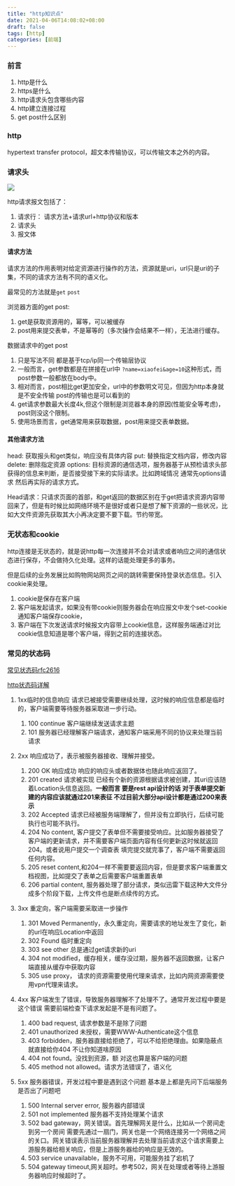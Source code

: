 ```yaml
---
title: "http知识点"
date: 2021-04-06T14:08:02+08:00
draft: false
tags: [http]
categories: [前端]
---
```


### 前言

1. http是什么
2. https是什么
3. http请求头包含哪些内容
4. http建立连接过程
5. get post什么区别

<!--more-->

### http

hypertext transfer protocol，超文本传输协议，可以传输文本之外的内容。

### 请求头

![](https://blog-img-1256179672.cos.ap-shanghai.myqcloud.com/img/eRpgdu.jpg)

http请求报文包括了：

1. 请求行： 请求方法+请求url+http协议和版本
2. 请求头
3. 报文体

#### 请求方法

请求方法的作用表明对给定资源进行操作的方法，资源就是uri，url只是uri的子集，不同的请求方法有不同的语义化。

最常见的方法就是`get` `post`

浏览器方面的get post:

1. get是获取资源用的，幂等，可以被缓存
2. post用来提交表单，不是幂等的（多次操作会结果不一样），无法进行缓存。

数据请求中的get post

1. 只是写法不同 都是基于tcp/ip同一个传输层协议
2. 一般而言，get参数都是在拼接在url中 `?name=xiaofei&age=10`这种形式，而post参数一般都放在body中。
3. 相对而言，post相比get更加安全，url中的参数明文可见，但因为http本身就是不安全传输 post的传输也是可以看到的
4. get请求参数最大长度4k,但这个限制是浏览器本身的原因(性能安全等考虑)，post则没这个限制。
5. 使用场景而言，get通常用来获取数据，post用来提交表单数据。

#### 其他请求方法

head: 获取报头和get类似，响应没有具体内容
put:  替换指定文档内容，修改内容
delete: 删除指定资源
options: 目标资源的通信选项，服务器基于从预检请求头部获得的信息来判断，是否接受接下来的实际请求。比如跨域情况 通常先options请求 然后再实际的请求方式。

Head请求：只请求页面的首部，和get返回的数据区别在于get把请求资源内容带回来了，但是有时候比如网络环境不是很好或者只是想了解下资源的一些状况，比如大文件资源先获取其大小再决定要不要下载。节约带宽。

### 无状态和cookie

http连接是无状态的，就是说http每一次连接并不会对请求或者响应之间的通信状态进行保存，不会做持久化处理。这样的话能处理更多的事务。

但是后续的业务发展比如购物网站网页之间的跳转需要保持登录状态信息。引入cookie来处理。

1. cookie是保存在客户端
2. 客户端发起请求，如果没有带cookie则服务器会在响应报文中发个set-cookie通知客户端保存cookie，
3. 客户端在下次发送请求时候报文内容带上cookie信息，这样服务端通过对比cookie信息知道是哪个客户端，得到之前的连接状态。



### 常见的状态码

[常见状态码rfc2616](https://tools.ietf.org/html/rfc2616#section-10)

[http状态码详解](https://www.cnblogs.com/cathsfz/archive/2012/06/19/2553431.html)

1. 1xx临时的信息响应 请求已被接受需要继续处理，这时候的响应信息都是临时的，客户端需要等待服务器采取进一步行动。

   1. 100 continue 客户端继续发送请求主题
   2. 101 服务器已经理解客户端请求，通知客户端采用不同的协议来处理当前请求

2. 2xx 响应成功了，表示被服务器接收、理解并接受。

   1. 200 OK 响应成功 响应的响应头或者数据体也随此响应返回了。
   2. 201 created 请求被实现 已经有个新的资源根据请求被创建，其uri应该随着Location头信息返回。**一般而言 要是rest api设计的话 对于表单提交新建的内容应该就通过201来表征 不过目前大部分api设计都是通过200来表示**
   3. 202 Accepted 请求已经被服务端理解了，但并没有立即执行，后续可能执行也可能不执行。
   4. 204 No content, 客户提交了表单但不需要接受响应。比如服务器接受了客户端的更新请求，并不需要客户端页面内容有任何更新这时候就返回204。或者说用户提交一个调查表 填完提交就完事了，客户端不需要返回任何内容。
   5. 205 reset content,和204一样不需要要返回内容，但是要求客户端重置文档视图，比如提交了表单之后需要客户端重置表单
   6. 206 partial content, 服务器处理了部分请求，类似迅雷下载这种大文件分成多个阶段下载，上传文件也是断点续传的方式。

3. 3xx 重定向，客户端需要采取进一步操作

   1. 301 Moved Permanently，永久重定向，需要请求的地址发生了变化，新的url在响应Location中返回
   2. 302 Found 临时重定向 
   3. 303 see other 总是通过get请求新的uri
   4. 304 not modified，缓存相关，缓存没过期，服务器不返回数据，让客户端直接从缓存中获取内容
   5. 305 use proxy， 请求的资源需要使用代理来请求，比如内网资源需要使用vpn代理来请求。

4. 4xx 客户端发生了错误，导致服务器理解不了处理不了。通常开发过程中要是这个错误 需要前端检查下请求发起是不是有问题了。

   1. 400 bad request, 请求参数是不是除了问题
   2. 401 unauthorized 未授权，需要WWW-Authenticate这个信息
   3. 403 forbidden，服务器直接给拒绝了，可以不给拒绝理由。如果隐蔽点 就直接给你404 不让你知道啥原因
   4. 404 not found。没找到资源，额 对这也算是客户端的问题
   5. 405 method not allowed。请求方法错误了，语义化

5. 5xx 服务器错误，开发过程中要是遇到这个问题 基本是上都是先问下后端服务是否出了问题吧

   1. 500 Internal server error, 服务器内部错误
   2. 501 not implemented 服务器不支持处理某个请求
   3. 502 bad gateway，网关错误。首先理解网关是什么，比如从一个房间走到另一个房间 需要先通过一扇门，网关也是一个网络连接另一个网络之间的关口。网关错误表示当前服务器理解并去处理当前请求这个请求需要上游服务器给相关响应，但是上游服务器给的响应是无效的。
   4. 503 service unavailable，服务不可用，可能服务挂了宕机了
   5. 504 gateway timeout,网关超时。参考502，网关在处理或者等待上游服务器响应时候超时了。

   







